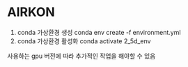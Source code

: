 # AIRKON

1. conda 가상환경 생성
   conda env create -f environment.yml
2. conda 가상환경 활성화
   conda activate 2_5d_env



사용하는 gpu 버전에 따라 추가적인 작업을 해야할 수 있음
